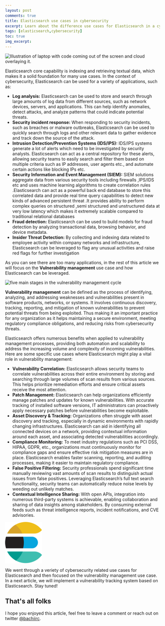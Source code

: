 ```yaml
---
layout: post
comments: true
title: Elasticsearch use cases in cybersecurity
excerpt: Learn about the difference use cases for Elasticsearch in a cybersecurity context
tags: [elasticsearch,cybersecurity]
toc: true
img_excerpt:
---
```


<img alt="Illustration of laptop with code coming out of the screen and cloud overlaying it." sizes="(max-width: 730px) 100vw, (max-width: 1600px) 75vw, 1390px" src="https://techcrunch.com/wp-content/uploads/2023/06/GettyImages-1205513619.jpg?w=730&amp;crop=1">
<br/>


Elasticsearch core capability is indexing and retrieving textual data, which makes it a solid foundation for many use cases. In the context of cybersecurity, Elasticsearch can be used for a variety of applications, such as:

- **Log analysis:** Elasticsearch can be used to store and search through large amounts of log data from different sources, such as network devices, servers, and applications. This can help identify anomalies, detect attacks, and analyze patterns that could indicate potential threats.
- **Security incident response:** When responding to security incidents, such as breaches or malware outbreaks, Elasticsearch can be used to quickly search through logs and other relevant data to gather evidence and track down the source of the attack.
- **Intrusion Detection/Prevention Systems (IDS/IPS):** IDS/IPS systems generate a lot of alerts which need to be investigated by security analysts. Elasticsearch can act as a central repository for these alerts, allowing security teams to easily search and filter them based on multiple criteria such as IP addresses, user agents etc., and automate certain actions like blocking IPs etc.
- **Security Information and Event Management (SIEM):** SIEM solutions aggregate data from various security tools including firewalls ,IPS/IDS etc and uses machine learning algorithms to create correlation rules .Elasticsearch can act as a powerful back end database to store this correlated data and provide real time query capabilities to detect new kinds of advanced persistent threat .It provides ability to perform complex queries on structured ,semi structured and unstructured data at very low latency which makes it extremely scalable compared to traditional relational databases
- **Fraud detection:** Elasticsearch can be used to build models for fraud detection by analyzing transactional data, browsing behavior, and device metadata.
- **Insider Threat Detection:** By collecting and indexing data related to employee activity within company networks and infrastructure, Elasticsearch can be leveraged to flag any unusual activities and raise red flags for further investigation


As you can see there are too many applications, in the rest of this article we will focus on the **Vulnerability management** use case and how Elasticsearch can be leveraged.

<img alt=" five main stages in the vulnerability management cycle" src="https://www.crowdstrike.com/wp-content/uploads/2020/05/vulnerability-management-cycle-1024x529.png">
<br/>

**Vulnerability management** can be defined as the process of identifying, analyzing, and addressing weaknesses and vulnerabilities present in software products, networks, or systems. It involves continuous discovery, tracking, reporting, and mitigation of known vulnerabilities to prevent potential threats from being exploited. Thus making it an important practice for any organization as it helps maintaining a secure environment, meeting regulatory compliance obligations, and reducing risks from cybersecurity threats.

Elasticsearch offers numerous benefits when applied to vulnerability management processes, providing both automation and scalability to address the increasing volume and complexity of incoming vulnerabilities. Here are some specific use cases where Elasticsearch might play a vital role in vulnerability management:

- **Vulnerability Correlation:** Elasticsearch allows security teams to correlate vulnerabilities across their entire environment by storing and searching through large volumes of scan results from various sources. This helps prioritize remediation efforts and ensure critical assets receive the most attention.
- **Patch Management:** Elasticsearch can help organizations efficiently manage patches and updates for known vulnerabilities. With accurate tracking of installed software versions, IT administrators can proactively apply necessary patches before vulnerabilities become exploitable.
- **Asset Discovery & Tracking:** Organizations often struggle with asset discovery and tracking, especially in dynamic environments with rapidly changing infrastructures. Elasticsearch can aid in identifying all connected devices on a network, providing contextual information around each asset, and associating detected vulnerabilities accordingly.
- **Compliance Monitoring:** To meet industry regulations such as PCI DSS, HIPAA, GDPR, etc., organizations must continuously monitor for compliance gaps and ensure effective risk mitigation measures are in place. Elasticsearch enables faster scanning, reporting, and auditing processes, making it easier to maintain regulatory compliance.
- **False Positive Filtering:** Security professionals spend significant time manually reviewing vast amounts of scan results to distinguish actual issues from false positives. Leveraging Elasticsearch’s full text search functionality, security teams can automatically reduce noise levels by weeding out unlikely matches.
- **Contextual Intelligence Sharing:** With open APIs, integration into numerous third-party systems is achievable, enabling collaboration and sharing of data insights among stakeholders. By consuming external feeds such as threat intelligence reports, incident notifications, and CVE advisories.


<img align="center" src="/assets/logos/elasticsearch.svg" width="120" />
<br/>

We went through a veriety of cybersecurity related use cases for Elasticsearch and then focused on the vulnerability management use case. In a next article, we will implement a vulnerability tracking system based on Elasticsearch. Stay tuned!

## That's all folks
I hope you enjoyed this article, feel free to leave a comment or reach out on twitter [@bachiirc](https://twitter.com/bachiirc).

